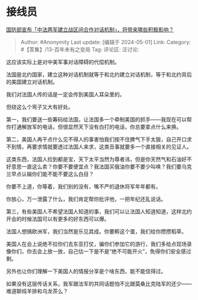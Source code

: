 # 接线员
[国防部宣布「中法两军建立战区间合作对话机制」，将带来哪些积极影响？](https://www.zhihu.com/question/654167571/answer/3484012052)

> Author: #Anonymity
> Last update: [编辑于 2024-05-01]
> Link:
> Category: #【答集】/13-百年未有之变局 
> Tag: 
> 评论区:
> 泛讨论:

这应该实际上是对中美军事对话障碍的代偿机制。

法国是北约国家，建立这种对话机制就等于和北约建立对话机制，等于和北约背后的美国建立对话机制。

我们对法国人传的话是一定会传到美国人耳朵里的。

但绕这么个弯子又大有好处。

第一，我们要送一些筹码给法国，让法国多一个牵制美国的抓手——我现在可以帮你打通解放军的电话，但很显然天下没有白打的电话，你总要拿点什么来换。

第二，美国人再干点什么见不得人的事害怕我们按不住脾气下手太狠，自己开口求不到情，再要求情就要透过法国人来求，这类丑事就要多一个直接相关的见证人。

这类东西，法国人捡到都是宝，天下太平当然为尊者讳，但是你天然气和石油好不好意思一直这么卖？你要不要便宜点？我法国买俄油你要不要少叫唤？我们要乌克兰早点认输你们能不能不要这么白目？

你要不上道，你等着，我们别的没有，嘴不严的退休将军年年都有。

你放心，万一泄露了什么，我们肯定帮你批评他，一把年纪还乱说话。

第三，有些美国人不希望法国人知道的事，我们可以让法国人知道知道，这样北约开会的时候法国可以有更多的好东西可以爆。

法国人想搞欧洲军，我们当然是乐见其成。你要孵这个蛋，我们给你攒攒稻草。

美国人在会上说绝不拉你们去东亚打仗，骗你们参加它的游行，我们多给点现场录像你们，你去会上放一放，自己估一下是不是“绝不可能开火”，免得你们安全感过剩。

另外也让你们理解一下美国人的情报分享是个啥东西，能不能信得过。

如果没有这层传话关系，我军跟法军的共同话题怕不比跟莫桑比克陆军的还少——难道聊炖羊排和乌龙茶么？